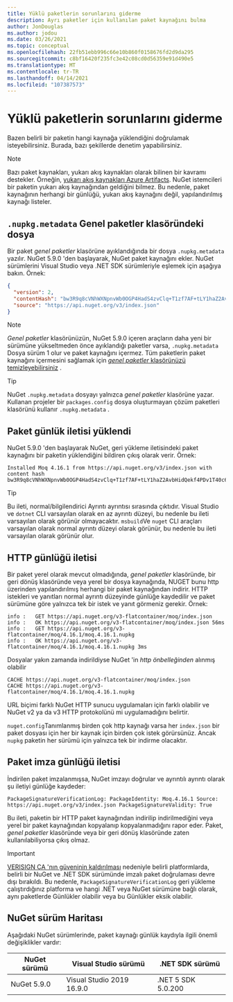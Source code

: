 ```yaml
---
title: Yüklü paketlerin sorunlarını giderme
description: Ayrı paketler için kullanılan paket kaynağını bulma
author: JonDouglas
ms.author: jodou
ms.date: 03/26/2021
ms.topic: conceptual
ms.openlocfilehash: 22fb51ebb996c66e10b860f0158676fd2d9da295
ms.sourcegitcommit: c8bf16420f235fc3e42c08cd0d56359e91d490e5
ms.translationtype: MT
ms.contentlocale: tr-TR
ms.lasthandoff: 04/14/2021
ms.locfileid: "107387573"
---
```

# <a name="troubleshooting-installed-packages"></a>Yüklü paketlerin sorunlarını giderme

Bazen belirli bir paketin hangi kaynağa yüklendiğini doğrulamak isteyebilirsiniz. Burada, bazı şekillerde denetim yapabilirsiniz.

> [!Note]
> Bazı paket kaynakları, yukarı akış kaynakları olarak bilinen bir kavramı destekler. Örneğin, [yukarı akış kaynakları Azure Artifacts](/azure/devops/artifacts/concepts/upstream-sources). NuGet istemcileri bir paketin yukarı akış kaynağından geldiğini bilmez. Bu nedenle, paket kaynağının herhangi bir günlüğü, yukarı akış kaynağını değil, yapılandırılmış kaynağı listeler.

## <a name="nupkgmetadata-file-in-global-packages-folder"></a>`.nupkg.metadata` Genel paketler klasöründeki dosya

Bir paket *genel paketler* klasörüne ayıklandığında bir dosya `.nupkg.metadata` yazılır. NuGet 5.9.0 'den başlayarak, NuGet paket kaynağını ekler. NuGet sürümlerini Visual Studio veya .NET SDK sürümleriyle eşlemek için aşağıya bakın. Örnek:

```json
{
  "version": 2,
  "contentHash": "bw3R9q8cVNhWXNpnvWb0OGP4HadS4zvClq+T1zf7AF+tLY1haZ2AvbHidQekf4PDv1T40c6brZeT/V0IBq7cEQ==",
  "source": "https://api.nuget.org/v3/index.json"
}
```

> [!Note]
> *Genel paketler* klasörünüzün, NuGet 5.9.0 içeren araçların daha yeni bir sürümüne yükseltmeden önce ayıklandığı paketler varsa, `.nupkg.metadata` Dosya sürüm 1 olur ve paket kaynağını içermez. Tüm paketlerin paket kaynağını içermesini sağlamak için [ *genel paketler* klasörünüzü temizleyebilirsiniz](../consume-packages/managing-the-global-packages-and-cache-folders.md#clearing-local-folders) .

> [!Tip]
> NuGet `.nupkg.metadata` dosyayı yalnızca *genel paketler* klasörüne yazar. Kullanan projeler bir `packages.config` dosya oluşturmayan çözüm paketleri klasörünü kullanır `.nupkg.metadata` .

## <a name="installed-package-log-message"></a>Paket günlük iletisi yüklendi

NuGet 5.9.0 'den başlayarak NuGet, geri yükleme iletisindeki paket kaynağını bir paketin yüklendiğini bildiren çıkış olarak verir. Örnek:

```text
Installed Moq 4.16.1 from https://api.nuget.org/v3/index.json with content hash bw3R9q8cVNhWXNpnvWb0OGP4HadS4zvClq+T1zf7AF+tLY1haZ2AvbHidQekf4PDv1T40c6brZeT/V0IBq7cEQ==.
```

> [!Tip]
> Bu ileti, normal/bilgilendirici Ayrıntı ayrıntısı sırasında çıktıdır. Visual Studio ve `dotnet` CLI varsayılan olarak en az ayrıntı düzeyi, bu nedenle bu ileti varsayılan olarak görünür olmayacaktır. `msbuild`Ve `nuget` CLI araçları varsayılan olarak normal ayrıntı düzeyi olarak görünür, bu nedenle bu ileti varsayılan olarak görünür olur.

## <a name="http-log-message"></a>HTTP günlüğü iletisi

Bir paket yerel olarak mevcut olmadığında, *genel paketler* klasöründe, bir geri dönüş klasöründe veya yerel bir dosya kaynağında, NUGET bunu http üzerinden yapılandırılmış herhangi bir paket kaynağından indirir. HTTP istekleri ve yanıtları normal ayrıntı düzeyinde günlüğe kaydedilir ve paket sürümüne göre yalnızca tek bir istek ve yanıt görmeniz gerekir. Örnek:

```text
info :   GET https://api.nuget.org/v3-flatcontainer/moq/index.json
info :   OK https://api.nuget.org/v3-flatcontainer/moq/index.json 56ms
info :   GET https://api.nuget.org/v3-flatcontainer/moq/4.16.1/moq.4.16.1.nupkg
info :   OK https://api.nuget.org/v3-flatcontainer/moq/4.16.1/moq.4.16.1.nupkg 3ms
```

Dosyalar yakın zamanda indirildiyse NuGet 'in *http önbelleğinden* alınmış olabilir

```text
CACHE https://api.nuget.org/v3-flatcontainer/moq/index.json
CACHE https://api.nuget.org/v3-flatcontainer/moq/4.16.1/moq.4.16.1.nupkg
```

URL biçimi farklı NuGet HTTP sunucu uygulamaları için farklı olabilir ve NuGet v2 ya da v3 HTTP protokolünü mi uygulamadığını belirtir.

`nuget.config`Tanımlanmış birden çok http kaynağı varsa her `index.json` bir paket dosyası için her bir kaynak için birden çok istek görürsünüz. Ancak `nupkg` paketin her sürümü için yalnızca tek bir indirme olacaktır.

## <a name="package-signature-log-message"></a>Paket imza günlüğü iletisi

İndirilen paket imzalanmışsa, NuGet imzayı doğrular ve ayrıntılı ayrıntı olarak şu iletiyi günlüğe kaydeder:

```text
PackageSignatureVerificationLog: PackageIdentity: Moq.4.16.1 Source: https://api.nuget.org/v3/index.json PackageSignatureValidity: True
```

Bu ileti, paketin bir HTTP paket kaynağından indirilip indirilmediğini veya yerel bir paket kaynağından kopyalanıp kopyalanmadığını rapor eder. Paket, *genel paketler* klasöründe veya bir geri dönüş klasöründe zaten kullanılabiliyorsa çıkış olmaz.

> [!Important]
> [VERISIGN CA 'nın güveninin kaldırılması](https://github.com/dotnet/announcements/issues/180) nedeniyle belirli platformlarda, belirli bir NuGet ve .NET SDK sürümünde imzalı paket doğrulaması devre dışı bırakıldı. Bu nedenle, `PackageSignatureVerificationLog` geri yükleme çalıştırdığınız platforma ve hangi .NET veya NuGet sürümüne bağlı olarak, aynı paketlerde Günlükler olabilir veya bu Günlükler eksik olabilir.

## <a name="nuget-version-map"></a>NuGet sürüm Haritası

Aşağıdaki NuGet sürümlerinde, paket kaynağı günlük kaydıyla ilgili önemli değişiklikler vardır:

|NuGet sürümü|Visual Studio sürümü|.NET SDK sürümü|
|---|---|---|
|NuGet 5.9.0|Visual Studio 2019 16.9.0|.NET 5 SDK 5.0.200|
